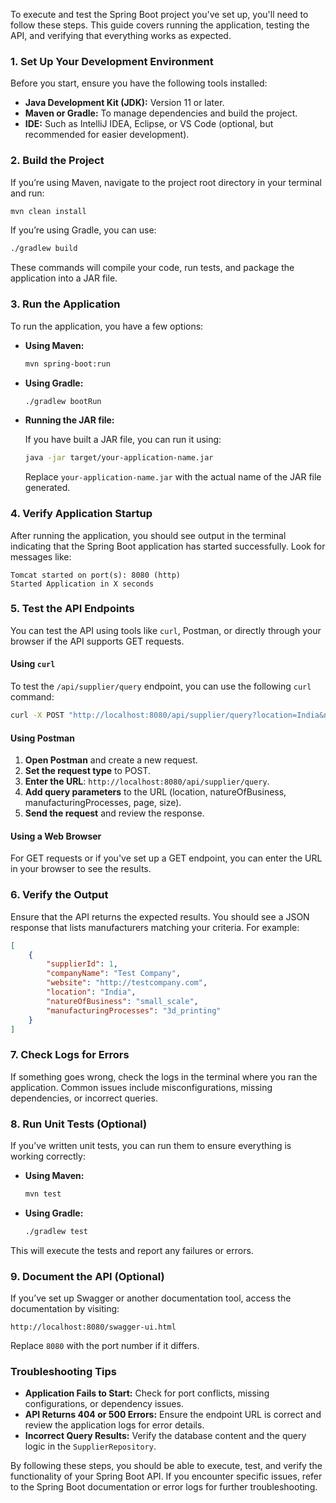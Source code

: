 To execute and test the Spring Boot project you've set up, you'll need to follow these steps. This guide covers running the application, testing the API, and verifying that everything works as expected.

### 1. **Set Up Your Development Environment**

Before you start, ensure you have the following tools installed:

- **Java Development Kit (JDK):** Version 11 or later.
- **Maven or Gradle:** To manage dependencies and build the project.
- **IDE:** Such as IntelliJ IDEA, Eclipse, or VS Code (optional, but recommended for easier development).

### 2. **Build the Project**

If you’re using Maven, navigate to the project root directory in your terminal and run:

```bash
mvn clean install
```

If you’re using Gradle, you can use:

```bash
./gradlew build
```

These commands will compile your code, run tests, and package the application into a JAR file.

### 3. **Run the Application**

To run the application, you have a few options:

- **Using Maven:**

  ```bash
  mvn spring-boot:run
  ```

- **Using Gradle:**

  ```bash
  ./gradlew bootRun
  ```

- **Running the JAR file:**

  If you have built a JAR file, you can run it using:

  ```bash
  java -jar target/your-application-name.jar
  ```

  Replace `your-application-name.jar` with the actual name of the JAR file generated.

### 4. **Verify Application Startup**

After running the application, you should see output in the terminal indicating that the Spring Boot application has started successfully. Look for messages like:

```plaintext
Tomcat started on port(s): 8080 (http)
Started Application in X seconds
```

### 5. **Test the API Endpoints**

You can test the API using tools like `curl`, Postman, or directly through your browser if the API supports GET requests.

#### Using `curl`

To test the `/api/supplier/query` endpoint, you can use the following `curl` command:

```bash
curl -X POST "http://localhost:8080/api/supplier/query?location=India&natureOfBusiness=small_scale&manufacturingProcesses=3d_printing&page=0&size=10"
```

#### Using Postman

1. **Open Postman** and create a new request.
2. **Set the request type** to POST.
3. **Enter the URL**: `http://localhost:8080/api/supplier/query`.
4. **Add query parameters** to the URL (location, natureOfBusiness, manufacturingProcesses, page, size).
5. **Send the request** and review the response.

#### Using a Web Browser

For GET requests or if you've set up a GET endpoint, you can enter the URL in your browser to see the results.

### 6. **Verify the Output**

Ensure that the API returns the expected results. You should see a JSON response that lists manufacturers matching your criteria. For example:

```json
[
    {
        "supplierId": 1,
        "companyName": "Test Company",
        "website": "http://testcompany.com",
        "location": "India",
        "natureOfBusiness": "small_scale",
        "manufacturingProcesses": "3d_printing"
    }
]
```

### 7. **Check Logs for Errors**

If something goes wrong, check the logs in the terminal where you ran the application. Common issues include misconfigurations, missing dependencies, or incorrect queries.

### 8. **Run Unit Tests (Optional)**

If you’ve written unit tests, you can run them to ensure everything is working correctly:

- **Using Maven:**

  ```bash
  mvn test
  ```

- **Using Gradle:**

  ```bash
  ./gradlew test
  ```

This will execute the tests and report any failures or errors.

### 9. **Document the API (Optional)**

If you’ve set up Swagger or another documentation tool, access the documentation by visiting:

```plaintext
http://localhost:8080/swagger-ui.html
```

Replace `8080` with the port number if it differs.

### Troubleshooting Tips

- **Application Fails to Start:** Check for port conflicts, missing configurations, or dependency issues.
- **API Returns 404 or 500 Errors:** Ensure the endpoint URL is correct and review the application logs for error details.
- **Incorrect Query Results:** Verify the database content and the query logic in the `SupplierRepository`.

By following these steps, you should be able to execute, test, and verify the functionality of your Spring Boot API. If you encounter specific issues, refer to the Spring Boot documentation or error logs for further troubleshooting.
